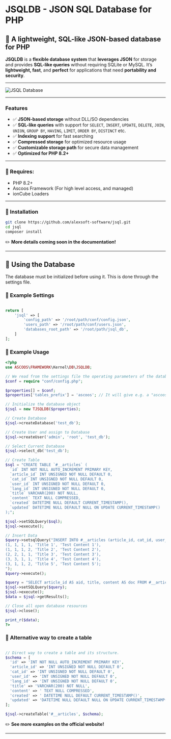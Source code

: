 # **JSQLDB - JSON SQL Database for PHP**

## 📌 **A lightweight, SQL-like JSON-based database for PHP**  

**JSQLDB** is a **flexible database system** that **leverages JSON** for storage and provides **SQL-like queries** without requiring SQLite or MySQL. It’s **lightweight, fast**, and **perfect** for applications that need **portability and security**.

---

![JSQL Database](https://s.ascoos.com/images/jsql/jsqldb.jpg)

---

### **Features**
- ✅ **JSON-based storage** without DLL/SO dependencies  
- ✅ **SQL-like queries** with support for `SELECT`, `INSERT`, `UPDATE`, `DELETE`, `JOIN`, `UNION`, `GROUP BY`, `HAVING`, `LIMIT`, `ORDER BY`, `DISTINCT` etc.
- ✅ **Indexing support** for fast searching  
- ✅ **Compressed storage** for optimized resource usage  
- ✅ **Customizable storage path** for secure data management  
- ✅ **Optimized for PHP 8.2+**  

---

### 🧩 Requires:
- PHP 8.2+
- Ascoos Framework (For high level access, and managed)
- ionCube Loaders

---

### **📌 Installation**

```bash
git clone https://github.com/alexsoft-software/jsql.git
cd jsql
composer install
```

✏️ **More details coming soon in the documentation!**

---

## 📌 **Using the Database**

The database must be initialized before using it. This is done through the settings file.


### **📌 Example Settings**
```php

return [
    'jsql' => [
        'config_path' => '/root/path/conf/config.json', 
        'users_path' => '/root/path/conf/users.json',
        'databases_root_path' => '/root/path/jsql_db',      
    ]
];
```

### **📌 Example Usage**

```php
<?php
use ASCOOS\FRAMEWORK\Kernel\DB\JSQLDB;

// We read from the settings file the operating parameters of the database.
$conf = require "conf/config.php";

$properties[] = $conf;
$properties['tables_prefix'] = 'ascoos'; // It will give e.g. a "ascoos_articles' table.

// Initialize the database object
$jsql = new TJSQLDB($properties);

// Create Database
$jsql->createDatabase('test_db');

// Create User and assign to Database
$jsql->createUser('admin', 'root', 'test_db');

// Select Current Database
$jsql->select_db('test_db');

// Create Table
$sql = "CREATE TABLE `#__articles` (
  `id` INT NOT NULL AUTO_INCREMENT PRIMARY KEY,
  `article_id` INT UNSIGNED NOT NULL DEFAULT 0,
  `cat_id` INT UNSIGNED NOT NULL DEFAULT 0,
  `user_id` INT UNSIGNED NOT NULL DEFAULT 0,
  `lang_id` INT UNSIGNED NOT NULL DEFAULT 0,
  `title` VARCHAR(200) NOT NULL,
  `content` TEXT NULL COMPRESSED,
  `created` DATETIME NULL DEFAULT CURRENT_TIMESTAMP(),
  `updated` DATETIME NULL DEFAULT NULL ON UPDATE CURRENT_TIMESTAMP()
);";

$jsql->setSQLQuery($sql);
$jsql->execute();

// Insert Data
$query->setsqlQuery("INSERT INTO #__articles (article_id, cat_id, user_id, lang_id, title, content) VALUES 
(1, 1, 1, 1, 'Title 1', 'Test Content 1'),
(1, 1, 1, 2, 'Title 2', 'Test Content 2'),
(2, 2, 1, 1, 'Title 3', 'Test Content 3'),
(3, 3, 1, 1, 'Title 4', 'Test Content 4'),
(3, 1, 1, 2, 'Title 5', 'Test Content 5');
");
$query->execute();

$query = "SELECT article_id AS aid, title, content AS doc FROM #__articles WHERE user_id = ".$my->id." AND lang_id = 1 ORDER BY created DESC LIMIT 10";
$jsql->setSQLQuery($query);
$jsql->execute();
$data = $jsql->getResults();

// Close all open database resources
$jsql->close();

print_r($data);
?>
```

### 📌  **Alternative way to create a table**

```php

// Direct way to create a table and its structure.
$schema = [
  'id' => 'INT NOT NULL AUTO_INCREMENT PRIMARY KEY',
  'article_id' => 'INT UNSIGNED NOT NULL DEFAULT 0',
  'cat_id' => 'INT UNSIGNED NOT NULL DEFAULT 0',
  'user_id' => 'INT UNSIGNED NOT NULL DEFAULT 0',
  'lang_id' => 'INT UNSIGNED NOT NULL DEFAULT 0',
  'title' => 'VARCHAR(200) NOT NULL',
  'content' => ' TEXT NULL COMPRESSED',
  'created' => ' DATETIME NULL DEFAULT CURRENT_TIMESTAMP()',
  'updated' => 'DATETIME NULL DEFAULT NULL ON UPDATE CURRENT_TIMESTAMP()'
];

$jsql->createTable('#__articles', $schema);

```

✏️ **See more examples on the official website!**  

---

